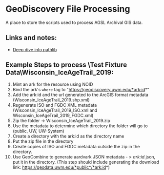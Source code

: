 # GeoDiscovery File Processing

A place to store the scripts used to process AGSL Archival GIS data.

## Links and notes:

* [Deep dive into pathlib](https://youtu.be/UcKkmwaRbsQ)

## Example Steps to process \Test Fixture Data\Wisconsin_IceAgeTrail_2019:

1. Mint an ark for the resource using NOID
1. Bind the ark's `where` tag to "https://geodiscovery.uwm.edu/*ark:id*"
1. Add the ark:id and the url generated to the ArcGIS format metadata (Wisconsin_IceAgeTrail_2019.shp.xml)
1. Regenerate ISO and FGDC XML metadata (Wisconsin_IceAgeTrail_2019_ISO.xml and Wisconsin_IceAgeTrail_2019_FGDC.xml)
1. Zip the folder -> Wisconsin_IceAgeTrail_2019.zip
1. Use the metadata to determine which directory the folder will go to (public, UW, UW-System)
1. Create a directory with the ark:id as the directory name
1. Put the zip file in the directory
1. Create copies of ISO and FGDC metadata outside the zip in the directory.
1. Use GeoCombine to generate aardvark JSON metadata - > *ark:id*.json, put it in the directory. (This step should include generating the download link: https://geodata.uwm.edu/*public*/*ark:id*)

